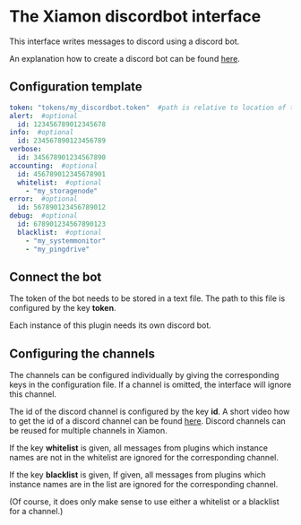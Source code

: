 # The Xiamon discordbot interface

This interface writes messages to discord using a discord bot.

An explanation how to create a discord bot can be found [here](https://discordpy.readthedocs.io/en/stable/discord.html).

## **Configuration template**

```yaml
token: "tokens/my_discordbot.token"  #path is relative to location of this config file
alert:  #optional
  id: 123456789012345678
info:  #optional
  id: 234567890123456789
verbose:
  id: 345678901234567890
accounting:  #optional
  id: 456789012345678901
  whitelist:  #optional
    - "my_storagenode"
error:  #optional
  id: 567890123456789012
debug:  #optional
  id: 678901234567890123
  blacklist:  #optional
    - "my_systemmonitor"
    - "my_pingdrive"
```

## **Connect the bot**

The token of the bot needs to be stored in a text file. The path to this file is configured by the key **token**.

Each instance of this plugin needs its own discord bot.

## **Configuring the channels**

The channels can be configured individually by giving the corresponding keys in the configuration file. If a channel is omitted, the interface will ignore this channel.

The id of the discord channel is configured by the key **id**. A short video how to get the id of a discord channel can be found [here](https://www.youtube.com/watch?v=YjiQ7CajAgg). Discord channels can be reused for multiple channels in Xiamon.

If the key **whitelist** is given, all messages from plugins which instance names are not in the whitelist are ignored for the corresponding channel.

If the key **blacklist** is given, If given, all messages from plugins which instance names are in the list are ignored for the corresponding channel.

(Of course, it does only make sense to use either a whitelist or a blacklist for a channel.)